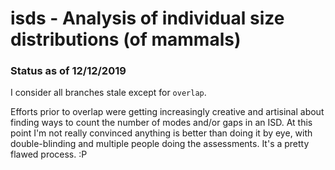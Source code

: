 # isds - Analysis of individual size distributions (of mammals)

### Status as of 12/12/2019

I consider all branches stale except for `overlap`. 

Efforts prior to overlap were getting increasingly creative and artisinal about finding ways to count the number of modes and/or gaps in an ISD. At this point I'm not really convinced anything is better than doing it by eye, with double-blinding and multiple people doing the assessments. It's a pretty flawed process. :P

